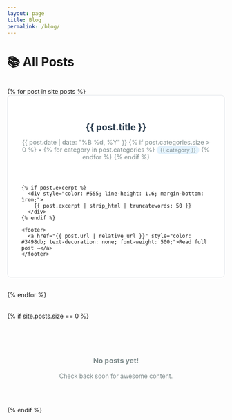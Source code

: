 ```yaml
---
layout: page
title: Blog
permalink: /blog/
---
```


# 📚 All Posts

<div style="margin: 2rem 0;">
{% for post in site.posts %}
  <article style="padding: 2rem; margin-bottom: 2rem; border: 1px solid #e1e5e9; border-radius: 8px; background-color: #ffffff;">
    <header>
      <h2 style="margin-bottom: 0.5rem;">
        <a href="{{ post.url | relative_url }}" style="text-decoration: none; color: #2c3e50;">{{ post.title }}</a>
      </h2>
      <p style="color: #7f8c8d; font-size: 0.9rem; margin-bottom: 1rem;">
        <time datetime="{{ post.date | date_to_xmlschema }}">{{ post.date | date: "%B %d, %Y" }}</time>
        {% if post.categories.size > 0 %}
          • 
          {% for category in post.categories %}
            <span style="background-color: #e3f2fd; padding: 2px 8px; border-radius: 12px; font-size: 0.8rem;">{{ category }}</span>
          {% endfor %}
        {% endif %}
      </p>
    </header>
    
    {% if post.excerpt %}
      <div style="color: #555; line-height: 1.6; margin-bottom: 1rem;">
        {{ post.excerpt | strip_html | truncatewords: 50 }}
      </div>
    {% endif %}
    
    <footer>
      <a href="{{ post.url | relative_url }}" style="color: #3498db; text-decoration: none; font-weight: 500;">Read full post →</a>
    </footer>
  </article>
{% endfor %}
</div>

{% if site.posts.size == 0 %}
<div style="text-align: center; padding: 3rem; color: #7f8c8d;">
  <h3>No posts yet!</h3>
  <p>Check back soon for awesome content.</p>
</div>
{% endif %}
